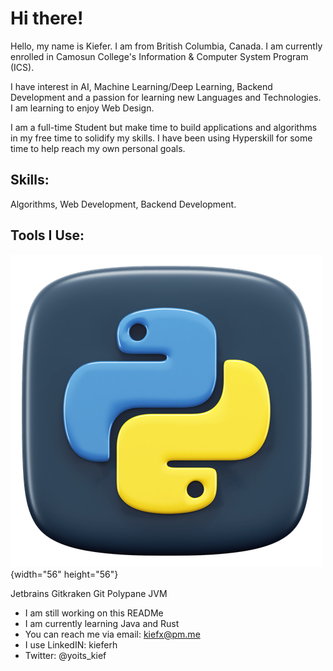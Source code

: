 # Hi there!

Hello, my name is Kiefer. I am from British Columbia, Canada. I am currently enrolled in Camosun College's Information & Computer System Program (ICS).

I have interest in AI, Machine Learning/Deep Learning, Backend Development and a passion for learning new Languages and Technologies. I am learning to enjoy Web Design.

I am a full-time Student but make time to build applications and algorithms in my free time to solidify my skills. I have been using Hyperskill for some time to help reach my own personal goals.

## Skills:

Algorithms, Web Development, Backend Development. 

## Tools I Use:

![Python Logo](../../images/python.png "Python")
{width="56" height="56"}

Jetbrains
Gitkraken
Git
Polypane
JVM

- I am still working on this READMe
- I am currently learning Java and Rust
- You can reach me via email: kiefx@pm.me
- I use LinkedIN: kieferh
- Twitter: @yoits_kief